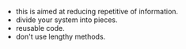 - this is aimed at reducing repetitive of information.
- divide your system into pieces.
- reusable code.
- don't use lengthy methods.